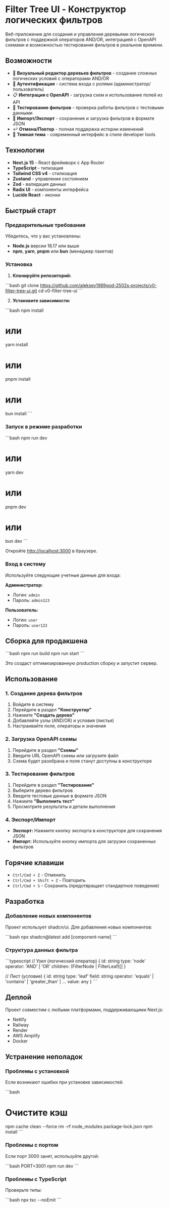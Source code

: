 # Filter Tree UI - Конструктор логических фильтров

Веб-приложение для создания и управления деревьями логических фильтров с поддержкой операторов AND/OR, интеграцией с OpenAPI схемами и возможностью тестирования фильтров в реальном времени.

## Возможности

- 🌳 **Визуальный редактор деревьев фильтров** - создание сложных логических условий с операторами AND/OR
- 🔐 **Аутентификация** - система входа с ролями (администратор/пользователь)
- 📋 **Интеграция с OpenAPI** - загрузка схем и использование полей из API
- 🧪 **Тестирование фильтров** - проверка работы фильтров с тестовыми данными
- 💾 **Импорт/Экспорт** - сохранение и загрузка фильтров в формате JSON
- ↩️ **Отмена/Повтор** - полная поддержка истории изменений
- 🎨 **Темная тема** - современный интерфейс в стиле developer tools

## Технологии

- **Next.js 15** - React фреймворк с App Router
- **TypeScript** - типизация
- **Tailwind CSS v4** - стилизация
- **Zustand** - управление состоянием
- **Zod** - валидация данных
- **Radix UI** - компоненты интерфейса
- **Lucide React** - иконки

## Быстрый старт

### Предварительные требования

Убедитесь, что у вас установлены:
- **Node.js** версии 18.17 или выше
- **npm**, **yarn**, **pnpm** или **bun** (менеджер пакетов)

### Установка

1. **Клонируйте репозиторий:**

\`\`\`bash
git clone https://github.com/aleksey1989god-2502s-projects/v0-filter-tree-ui.git
cd v0-filter-tree-ui
\`\`\`

2. **Установите зависимости:**

\`\`\`bash
npm install
# или
yarn install
# или
pnpm install
# или
bun install
\`\`\`

### Запуск в режиме разработки

\`\`\`bash
npm run dev
# или
yarn dev
# или
pnpm dev
# или
bun dev
\`\`\`

Откройте [http://localhost:3000](http://localhost:3000) в браузере.

### Вход в систему

Используйте следующие учетные данные для входа:

**Администратор:**
- Логин: `admin`
- Пароль: `admin123`

**Пользователь:**
- Логин: `user`
- Пароль: `user123`

## Сборка для продакшена

\`\`\`bash
npm run build
npm run start
\`\`\`

Это создаст оптимизированную production сборку и запустит сервер.


## Использование

### 1. Создание дерева фильтров

1. Войдите в систему
2. Перейдите в раздел **"Конструктор"**
3. Нажмите **"Создать дерево"**
4. Добавляйте узлы (AND/OR) и условия (листья)
5. Настраивайте поля, операторы и значения

### 2. Загрузка OpenAPI схемы

1. Перейдите в раздел **"Схемы"**
2. Введите URL OpenAPI схемы или загрузите файл
3. Схема будет разобрана и поля станут доступны в конструкторе

### 3. Тестирование фильтров

1. Перейдите в раздел **"Тестирование"**
2. Выберите дерево фильтров
3. Введите тестовые данные в формате JSON
4. Нажмите **"Выполнить тест"**
5. Просмотрите результаты и детали выполнения

### 4. Экспорт/Импорт

- **Экспорт:** Нажмите кнопку экспорта в конструкторе для сохранения JSON
- **Импорт:** Используйте кнопку импорта для загрузки сохраненных фильтров

## Горячие клавиши

- `Ctrl/Cmd + Z` - Отменить
- `Ctrl/Cmd + Shift + Z` - Повторить
- `Ctrl/Cmd + S` - Сохранить (предотвращает стандартное поведение)

## Разработка

### Добавление новых компонентов

Проект использует shadcn/ui. Для добавления новых компонентов:

\`\`\`bash
npx shadcn@latest add [component-name]
\`\`\`

### Структура данных фильтра

\`\`\`typescript
// Узел (логический оператор)
{
  id: string
  type: 'node'
  operator: 'AND' | 'OR'
  children: (FilterNode | FilterLeaf)[]
}

// Лист (условие)
{
  id: string
  type: 'leaf'
  field: string
  operator: 'equals' | 'contains' | 'greater_than' | ...
  value: any
}
\`\`\`

## Деплой

Проект совместим с любыми платформами, поддерживающими Next.js:
- Netlify
- Railway
- Render
- AWS Amplify
- Docker

## Устранение неполадок

### Проблемы с установкой

Если возникают ошибки при установке зависимостей:

\`\`\`bash
# Очистите кэш
npm cache clean --force
rm -rf node_modules package-lock.json
npm install
\`\`\`

### Проблемы с портом

Если порт 3000 занят, используйте другой:

\`\`\`bash
PORT=3001 npm run dev
\`\`\`

### Проблемы с TypeScript

Проверьте типы:

\`\`\`bash
npx tsc --noEmit
\`\`\`
